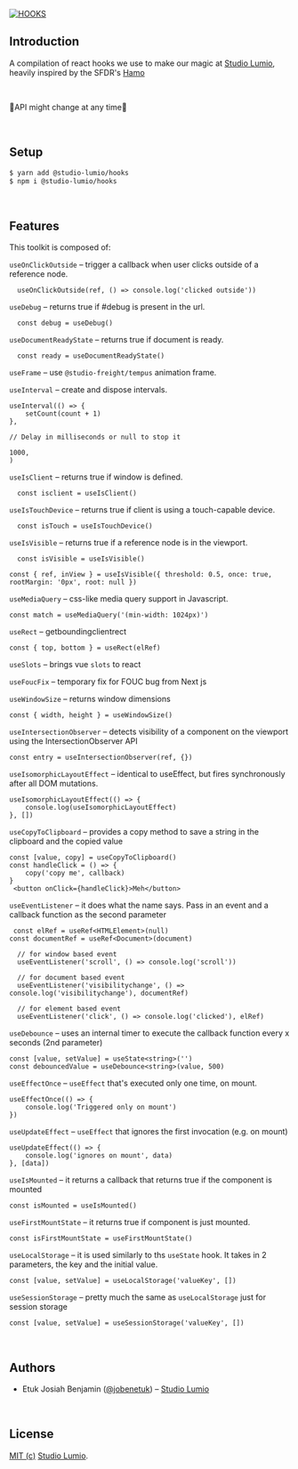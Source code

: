 [![HOOKS](https://res.cloudinary.com/dmumzkthj/image/upload/v1680161585/Lumio/hooks_graph_etxfxn.png)]([hooks])

## Introduction

A compilation of react hooks we use to make our magic at [Studio Lumio][lumio], heavily inspired by the SFDR's [Hamo][hamo]

<br/>

🚧API might change at any time🚧

<br/>

## Setup

```bash
$ yarn add @studio-lumio/hooks
$ npm i @studio-lumio/hooks
```

<br/>

## Features

This toolkit is composed of:

`useOnClickOutside` – trigger a callback when user clicks outside of a reference node.

```
  useOnClickOutside(ref, () => console.log('clicked outside'))
```

`useDebug` – returns true if #debug is present in the url.

```
  const debug = useDebug()
```

`useDocumentReadyState` – returns true if document is ready.

```
  const ready = useDocumentReadyState()
```

`useFrame` – use `@studio-freight/tempus` animation frame.

`useInterval` – create and dispose intervals.

```
useInterval(() => {
    setCount(count + 1)
},

// Delay in milliseconds or null to stop it

1000,
)
```

`useIsClient` – returns true if window is defined.

```
  const isclient = useIsClient()
```

`useIsTouchDevice` – returns true if client is using a touch-capable device.

```
  const isTouch = useIsTouchDevice()
```

`useIsVisible` – returns true if a reference node is in the viewport.

```
  const isVisible = useIsVisible()
```

```
const { ref, inView } = useIsVisible({ threshold: 0.5, once: true, rootMargin: '0px', root: null })
```

`useMediaQuery` – css-like media query support in Javascript.

```
const match = useMediaQuery('(min-width: 1024px)')
```

`useRect` – getboundingclientrect

```
const { top, bottom } = useRect(elRef)
```

`useSlots` – brings vue `slots` to react

`useFoucFix` – temporary fix for FOUC bug from Next js

`useWindowSize` – returns window dimensions

```
const { width, height } = useWindowSize()
```

`useIntersectionObserver` – detects visibility of a component on the viewport using the IntersectionObserver API

```
const entry = useIntersectionObserver(ref, {})
```

`useIsomorphicLayoutEffect` – identical to useEffect, but fires synchronously after all DOM mutations.

```
useIsomorphicLayoutEffect(() => {
    console.log(useIsomorphicLayoutEffect)
}, [])
```

`useCopyToClipboard` – provides a copy method to save a string in the clipboard and the copied value

```
const [value, copy] = useCopyToClipboard()
const handleClick = () => {
    copy('copy me', callback)
}
 <button onClick={handleClick}>Meh</button>
```

`useEventListener` – it does what the name says. Pass in an event and a callback function as the second parameter

```
 const elRef = useRef<HTMLElement>(null)
const documentRef = useRef<Document>(document)

  // for window based event
  useEventListener('scroll', () => console.log('scroll'))

  // for document based event
  useEventListener('visibilitychange', () => console.log('visibilitychange'), documentRef)

  // for element based event
  useEventListener('click', () => console.log('clicked'), elRef)
```

`useDebounce` – uses an internal timer to execute the callback function every x seconds (2nd parameter)

```
const [value, setValue] = useState<string>('')
const debouncedValue = useDebounce<string>(value, 500)
```

`useEffectOnce` – `useEffect` that's executed only one time, on mount.

```
useEffectOnce(() => {
    console.log('Triggered only on mount')
})
```

`useUpdateEffect` – `useEffect` that ignores the first invocation (e.g. on mount)

```
useUpdateEffect(() => {
    console.log('ignores on mount', data)
}, [data])
```

`useIsMounted` – it returns a callback that returns true if the component is mounted

```
const isMounted = useIsMounted()
```

`useFirstMountState` – it returns true if component is just mounted.

```
const isFirstMountState = useFirstMountState()
```

`useLocalStorage` – it is used similarly to ths `useState` hook. It takes in 2 parameters, the key and the initial value.

```
const [value, setValue] = useLocalStorage('valueKey', [])
```

`useSessionStorage` – pretty much the same as `useLocalStorage` just for session storage

```
const [value, setValue] = useSessionStorage('valueKey', [])
```

<br/>

## Authors

- Etuk Josiah Benjamin ([@jobenetuk](https://twitter.com/jobenetuk)) – [Studio Lumio][lumio]

<br/>

## License

[MIT (c)](https://opensource.org/licenses/MIT) [Studio Lumio][lumio].

[def]: https://github.com/studiolumio/hooks
[lumio]: https://studiolumio.com
[hamo]: https://github.com/studio-freight/hamo
